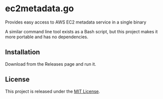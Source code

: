 # ec2metadata.go

Provides easy access to AWS EC2 metadata service in a single binary

A similar command line tool exists as a Bash script, but this project
makes it more portable and has no dependencies.

## Installation

Download from the Releases page and run it.

## License

This project is released under the [MIT License](LICENSE).

